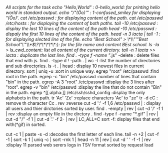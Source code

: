 *All scripts for the task
echo "Hello,World" : 0-hello_world: for printing hello world in standard output.
echo "/"(Ôo)'" : 1-confused_smiley for displaying "(Ôo)'.
cat /etc/passwd : for displaying content of the path.
cat /etc/passwd  /etc/hosts : for displaying the content of  both paths.
tail -10 /etc/passwd : display the last 10 lines of the content of the path
head -10  /etc/passwd : dispaly the first 10 lines of the content of the path.
head -n 3 iacta | tail -1 : for displaying slected line  of the file.
echo "Best School" > \\\*\\\\"'\"Best School\"\\'"\\\\\*\$\\\?\\\*\\\*\\\*\\\*\\\*\:\): for the file name and content BEst school.
ls -la > ls_cwd_content: list all content of the current dirctory.
tail -n 1 iacta >> iacta : duplicate the last line.
find . -type f -name "*.js" -delete : delete files that end with js.
find . -type d ! -path . | wc -l :list the number of directories and sub directories.
ls -t . | head : display 10 newest files in current directory.
sort | uniq -u :sort in unique way. 
egrep "root" /etc/passwd  :find root in the path.
egrep -c "bin" /etc/passwd :number of lines that contain "bin" in the path.
egrep -A 3 "root" /etc/passwd :display the 3 lines after "root".
egrep -v "bin" /etc/passwd :display the line that do not contain "Bin" in the path.
egrep ^[[:alpha:]] /etc/ssh/sshd_config :display the only  alphabets  in the path.
tr 'Ac' 'Ze' :replace characters 'Ac' to "ze" 
tr -d cC : remove th character Cc .
rev :reverse
cut -d ':' -f 1,6 /etc/passwd | : display all users and thier dirctories  sorted by user.
find . -empty | rev | cut -d '/' -f 1 | rev :display an empty file in the dirctory .
find -type f -name "*.gif" | rev | cut -d "/" -f 1 | cut -d '.' -f 2- | rev | LC_ALL=C sort -f: display files that end with(*gif) in sorted.

cut -c 1 | paste -s -d :decodes the first letter of each line.
tail -n +2 | cut -f -1 | sort -k 1 | uniq -c | sort -rnk 1 | head -n 11 | rev | cut -d ' ' -f -1 | rev :display 11 parsed web serers logs in TSV format sorted by request load 

